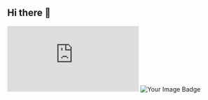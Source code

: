 ## Hi there 👋


<iframe src="https://tryhackme.com/api/v2/badges/public-profile?userPublicId=2558313" style='border:none;'></iframe>

<img src="https://tryhackme-badges.s3.amazonaws.com/Buffer8384.png" alt="Your Image Badge" />
